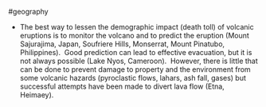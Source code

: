 #geography
- The best way to lessen the demographic impact (death toll) of volcanic eruptions is to monitor the volcano and to predict the eruption (Mount Sajurajima, Japan, Soufriere Hills, Monserrat, Mount Pinatubo, Philippines).  Good prediction can lead to effective evacuation, but it is not always possible (Lake Nyos, Cameroon).  However, there is little that can be done to prevent damage to property and the environment from some volcanic hazards (pyroclastic flows, lahars, ash fall, gases) but successful attempts have been made to divert lava flow (Etna, Heimaey).
